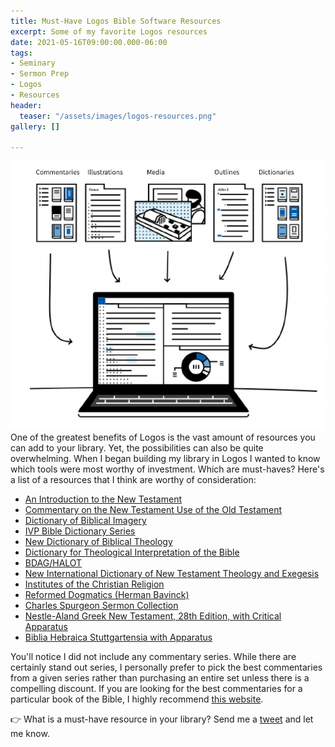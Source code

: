 ```yaml
---
title: Must-Have Logos Bible Software Resources
excerpt: Some of my favorite Logos resources
date: 2021-05-16T09:00:00.000-06:00
tags:
- Seminary
- Sermon Prep
- Logos
- Resources
header:
  teaser: "/assets/images/logos-resources.png"
gallery: []

---
```

![](/assets/images/logos-resources.png)One of the greatest benefits of Logos is the vast amount of resources you can add to your library. Yet, the possibilities can also be quite overwhelming. When I began building my library in Logos I wanted to know which tools were most worthy of investment. Which are must-haves? Here's a list of a resources that I think are worthy of consideration:

* [An Introduction to the New Testament](https://partners.faithlife.com/click.track?CID=432198&AFID=467957&nonencodedurl=https://www.logos.com/product/9654/an-introduction-to-the-new-testament)
* [Commentary on the New Testament Use of the Old Testament](https://partners.faithlife.com/click.track?CID=432198&AFID=467957&nonencodedurl=https://www.logos.com/product/5321/commentary-on-the-new-testament-use-of-the-old-testament)
* [Dictionary of Biblical Imagery](https://partners.faithlife.com/click.track?CID=432198&AFID=467957&nonencodedurl=https://www.logos.com/product/30241/dictionary-of-biblical-imagery)
* [IVP Bible Dictionary Series](https://partners.faithlife.com/click.track?CID=432198&AFID=467957&nonencodedurl=https://www.logos.com/product/37742/ivp-bible-dictionary-series-8-volumes)
* [New Dictionary of Biblical Theology](https://partners.faithlife.com/click.track?CID=432198&AFID=467957&nonencodedurl=https://www.logos.com/product/27277/new-dictionary-of-biblical-theology)
* [Dictionary for Theological Interpretation of the Bible](https://partners.faithlife.com/click.track?CID=432198&AFID=467957&nonencodedurl=https://www.logos.com/product/5322/dictionary-for-theological-interpretation-of-the-bible)
* [BDAG/HALOT](https://partners.faithlife.com/click.track?CID=432198&AFID=467957&nonencodedurl=https://www.logos.com/product/5228/bdag-halot-bundle)
* [New International Dictionary of New Testament Theology and Exegesis](https://partners.faithlife.com/click.track?CID=432198&AFID=467957&nonencodedurl=https://www.logos.com/product/45403/new-international-dictionary-of-new-testament-theology-and-exegesis-2nd-edition-nidntte)
* [Institutes of the Christian Religion](https://partners.faithlife.com/click.track?CID=432198&AFID=467957&nonencodedurl=https://www.logos.com/product/16036/institutes-of-the-christian-religion)
* [Reformed Dogmatics (Herman Bavinck)](https://partners.faithlife.com/click.track?CID=432198&AFID=467957&nonencodedurl=https://www.logos.com/product/5309/reformed-dogmatics)
* [Charles Spurgeon Sermon Collection](https://partners.faithlife.com/click.track?CID=432198&AFID=467957&nonencodedurl=https://www.logos.com/product/18436/the-complete-spurgeon-sermon-collection)
* [Nestle-Aland Greek New Testament, 28th Edition, with Critical Apparatus](https://partners.faithlife.com/click.track?CID=432198&AFID=467957&nonencodedurl=https://www.logos.com/product/29980/nestle-aland-greek-new-testament-28th-edition-with-critical-apparatus)
* [Biblia Hebraica Stuttgartensia with Apparatus](https://partners.faithlife.com/click.track?CID=432198&AFID=467957&nonencodedurl=https://www.logos.com/product/17645/biblia-hebraica-stuttgartensia-sesb-20-version-with-apparatus-and-wivu-introduction)

You'll notice I did not include any commentary series. While there are certainly stand out series, I personally prefer to pick the best commentaries from a given series rather than purchasing an entire set unless there is a compelling discount. If you are looking for the best commentaries for a particular book of the Bible, I highly recommend [this website](https://www.nickstapleton.me/best-bible-commentaries/).

👉 What is a must-have resource in your library? Send me a [tweet](http://www.twitter.com/nickstapleton) and let me know.